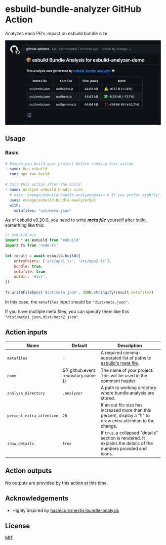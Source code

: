 # esbuild-bundle-analyzer GitHub Action

Analyzes each PR's impact on esbuild bundle size

![comment-example](/doc/comment.png "Comment Example")

## Usage

### Basic

```yaml
# Ensure you build your project before running this action
- name: Run esbuild
  run: npm run build

# Call this action after the build
- name: Analyze esbuild bundle size
  # uses: exoego/esbuild-bundle-analyzer@main # If you prefer nightly!
  uses: exoego/esbuild-bundle-analyzer@v1
  with:
    metafiles: "out/meta.json"
```

As of esbuild v0.20.0, you need to [write
***meta file*** yourself after build](https://esbuild.github.io/api/#metafile), something like this:

```javascript
// esbuild.mjs
import * as esbuild from 'esbuild'
import fs from 'node:fs'

let result = await esbuild.build({
    entryPoints: ['src/app1.ts', 'src/app2.ts'],
    bundle: true,
    metafile: true,
    outdir: 'dist',
})

fs.writeFileSync('dist/meta.json', JSON.stringify(result.metafile))
```

In this case, the `metafiles` input should be `"dist/meta.json"`.

If you have multiple meta files, you can specify them like this `"dist/meta1.json,dist/meta2.json"`.

## Action inputs

| Name                      | Default                               | Description                                                                                                      |
|---------------------------|---------------------------------------|------------------------------------------------------------------------------------------------------------------|
| `metafiles`               | -                                     | A required comma-separated list of paths to [esbuild's meta file]([https://esbuild.github.io/api/#metafile]).    |
| `name`                    | ${{ github.event.<br>repository.name }} | The name of your project. This will be used in the comment header.                                               |
| `analyze_directory`       | `.analyzer`                           | A path to working directory where bundle analysis are stored.                                                    |
| `percent_extra_attention` | `20`                                  | If an out file size has increased more than this percent, display a "‼️" to draw extra attention to the change.  |
| `show_details`            | `true`                                | If `true`, a collapsed "details" section is rendered. It explains the details of the numbers provided and icons. |

## Action outputs

No outputs are provided by this action at this time.

## Acknowledgements

- Highly inspired by [hashicorp/nextjs-bundle-analysis](https://github.com/hashicorp/nextjs-bundle-analysis)

## License

[MIT](LICENSE)
